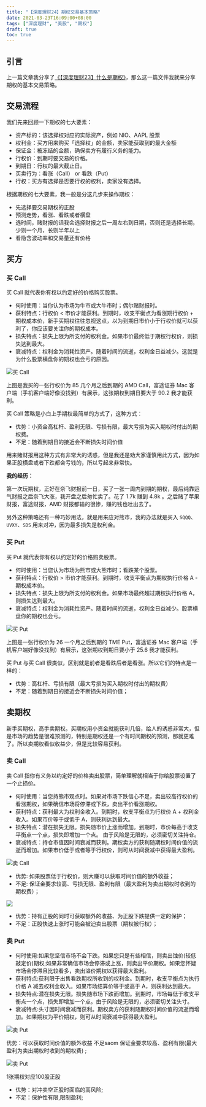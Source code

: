 ```yaml
---
title: "【深度理财24】期权交易基本策略"
date: 2021-03-23T16:09:00+08:00
tags: ["深度理财", "美股", "期权"]
draft: true
toc: true
---
```


## 引言

上一篇文章我分享了[《【深度理财23】什么是期权》](https://blog.forecho.com/financedeep-23.html)，那么这一篇文件我就来分享期权的基本交易策略。

## 交易流程

我们先来回顾一下期权的七大要素：

- 资产标的：该选择权对应的实际资产，例如 NIO、AAPL 股票
- 权利金：买方用来购买「选择权」的金额，卖家能获取到的最大金额
- 保证金：被冻结的金额，确保卖方有履行义务的能力。
- 行权价：到期时要交易的价格。
- 到期日：行权的最大截止日。
- 买卖行为：看涨（Call） or 看跌（Put）
- 行权：买方有选择是否要行权的权利，卖家没有选择。


根据期权的七大要素，我一般是分这几步来操作期权：

- 先选择要交易期权的正股
- 预测走势，看涨、看跌或者横盘
- 选时间，赌财报的话我会选择财报之后一周左右到日期，否则还是选择长期，少则一个月，长则半年以上
- 看隐含波动率和交易量还有价格

## 买方

### 买 Call

买 Call 就代表你有权以约定好的价格购买股票。

- 何时使用：当你认为市场为牛市或大牛市时；偶尔赌财报时。
- 获利特点：行权价 < 市价才能获利。到期时，收支平衡点为看涨期行权价 + 期权成本价，新手买期权往往忽视这点，以为到期日市价小于行权价就可以获利了，你应该要关注你的期权成本。
- 损失特点：损失上限为所支付的权利金。如果市价最终低于期权行权价，则损失达到最大。
- 衰减特点：权利金为消耗性资产。随着时间的流逝，权利金日益减少。这就是为什么股票横盘你的期权也会亏的原因。

![买 Call](https://blog-1251237404.cos.ap-guangzhou.myqcloud.com/20210320gdybFF.png!m)

上图是我买的一张行权价为 85 几个月之后到期的 AMD Call，富途证券 Mac 客户端（手机客户端好像没找到）有展示，这张期权到期日要大于 90.2 我才能获利。

买 Call 策略是小白上手期权最简单的方式了，这种方式：

- 优势：小资金高杠杆、盈利无限、亏损有限，最大亏损为买入期权时付出的期权费。
- 不足：随着到期日的接近会不断损失时间价值

用来赌财报用这种方式有非常大的诱惑，但是我还是劝大家谨慎用此方式，因为如果正股横盘或者下跌都会亏钱的，所以亏起来非常快。

**我的经历：**

第一次玩期权，正好在奈飞财报前一日，买了一张一周内到期的期权，最后纯靠运气财报之后奈飞大涨，我开盘之后匆忙卖了。花了 1.7k 赚到 4.8k 。之后赌了苹果财报，富途财报，AMD 财报都输的很惨，赚的钱也吐出去了。

另外这种策略还有一种巧妙用法，就是用来应对熊市，我的办法就是买入 `SQQQ`、`UVXY`、`SDS` 用来对冲，因为最多损失是权利金。


### 买 Put

买 Put 就代表你有权以约定好的价格购卖股票。

- 何时使用：当您认为市场为熊市或大熊市时；看跌某个股票。
- 获利特点：行权价 > 市价才能获利。到期时，收支平衡点为期权执行价格 A - 期权成本价。
- 损失特点：损失上限为所支付的权利金。如果市场最终超过期权执行价格 A，则损失达到最大。
- 衰减特点：权利金为消耗性资产。随着时间的流逝，权利金日益减少。股票横盘你的期权也会亏。

![买 Put](https://blog-1251237404.cos.ap-guangzhou.myqcloud.com/20210323lBONwr.png!m)

上图是一张行权价为 26 一个月之后到期的 TME Put，富途证券 Mac 客户端（手机客户端好像没找到）有展示，这张期权到期日要小于 25.6 我才能获利。

买 Put 与买 Call 很类似，区别就是前者是看跌后者是看涨。所以它们的特点是一样的：

- 优势：高杠杆、亏损有限（最大亏损为买入期权时付出的期权费）
- 不足：随着到期日的接近会不断损失时间价值；

## 卖期权

新手买期权，高手卖期权。买期权用小资金就能获利几倍，给人的诱惑非常大，但是市场的趋势是很难预测的，特别是期权还是一个有时间期权的预测，那就更难了。所以卖期权看似收益少，但是比较容易获利。

### 卖 Call

卖 Call 指你有义务以约定好的价格卖出股票，简单理解就相当于你给股票设置了一个止损价。

- 何时使用：当您持熊市观点时。如果对市场下跌信心不足，卖出较高行权价的看涨期权，如果确信市场将停滞或下跌，卖出平价看涨期权。
- 获利特点：获利最大为权利金收入。到期时，收支平衡点为行权价 A + 权利金收入。如果市价等于或低于 A，则获利达到最大。
- 损失特点：潜在损失无限。损失随市价上涨而增加。到期时，市价每高于收支平衡点一个点，损失即增加一个点。 由于风险是无限的，必须密切关注持仓。
- 衰减特点：持仓市值因时间衰减而获利。期权卖方的获利随期权时间价值的流逝而增加。如果市价低于或者等于行权价，则可从时间衰减中获得最大盈利。

![卖 Call](https://blog-1251237404.cos.ap-guangzhou.myqcloud.com/20210320ge6LDh.png!m)

- 优势: 如果股票低于行权价，则大赚可以获取时间价值的额外收益；
- 不足: 保证金要求较高、亏损无限、盈利有限（最大盈利为卖出期权时收到的期权费）；


![](https://blog-1251237404.cos.ap-guangzhou.myqcloud.com/202103236Io7iL.png)

- 优势：持有正股的同时可获取额外的收益、为正股下跌提供一定的保护；
- 不足：正股快速上涨时可能会被迫卖出股票（期权被行权）；

### 卖 Put

- 何时使用:如果您坚信市场不会下跌。如果您只是有些相信，则卖出蚀价(较低敲定价)期权;如果非常确信市场会停滞或上涨，则卖出平价期权。如果您怀疑市场会停滞且比较看多，卖出溢价期权以获得最大盈利。
- 获利特点:获利限于出售看跌期权所收到的权利金。到期时，收支平衡点为执行价格 A 减去权利金收入。如果市场结算价等于或高于 A，则获利达到最大。
- 损失特点:潜在损失无限。损失随市场下跌而增加。到期时，市场每低于收支平衡点一个点，损失即增加一个点。由于风险是无限的，必须密切关注头寸。
- 衰减特点:头寸因时间衰减而获利。期权卖方的获利随期权时间价值的流逝而增加。如果期权为平价期权，则可从时间衰减中获得最大盈利。

![卖 Put](https://blog-1251237404.cos.ap-guangzhou.myqcloud.com/20210323hOxNY3.png)


 

优势：可以获取时间价值的额外收益
不足saom 保证金要求较高、盈利有限(最大盈利为卖出期权时收到的期权费) ;


![卖 Put](https://blog-1251237404.cos.ap-guangzhou.myqcloud.com/202103238w3mZG.png)



1张期权对应100股正股 

- 优势：对冲卖空正股时面临的高风险;
- 不足：保护性有限,限制盈利;